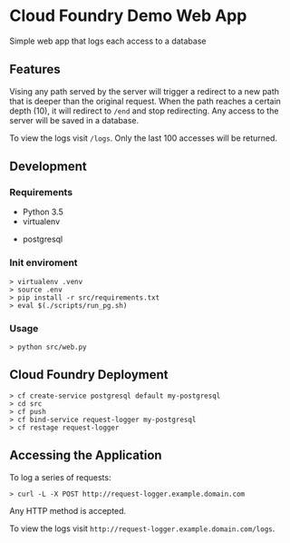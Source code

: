 #  Cloud Foundry Demo Web App

Simple web app that logs each access to a database

## Features

Vising any path served by the server will trigger a redirect to a new path that is deeper than the original request.
When the path reaches a certain depth (10), it will redirect to `/end` and stop redirecting. Any access to the server
will be saved in a database.

To view the logs visit `/logs`. Only the last 100 accesses will be returned.

## Development

### Requirements

* Python 3.5
* virtualenv
- postgresql

### Init enviroment

    > virtualenv .venv
    > source .env
    > pip install -r src/requirements.txt
    > eval $(./scripts/run_pg.sh)

### Usage

    > python src/web.py

## Cloud Foundry Deployment

    > cf create-service postgresql default my-postgresql
    > cd src
    > cf push
    > cf bind-service request-logger my-postgresql
    > cf restage request-logger

## Accessing the Application

To log a series of requests:

    > curl -L -X POST http://request-logger.example.domain.com

Any HTTP method is accepted. 

To view the logs visit `http://request-logger.example.domain.com/logs`.

    


